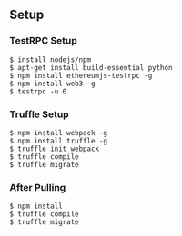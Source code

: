 
## Setup
### TestRPC Setup
```
$ install nodejs/npm
$ apt-get install build-essential python
$ npm install ethereumjs-testrpc -g
$ npm install web3 -g
$ testrpc -u 0
```

### Truffle Setup
```
$ npm install webpack -g
$ npm install truffle -g
$ truffle init webpack
$ truffle compile
$ truffle migrate
```

### After Pulling
```
$ npm install
$ truffle compile
$ truffle migrate
```

